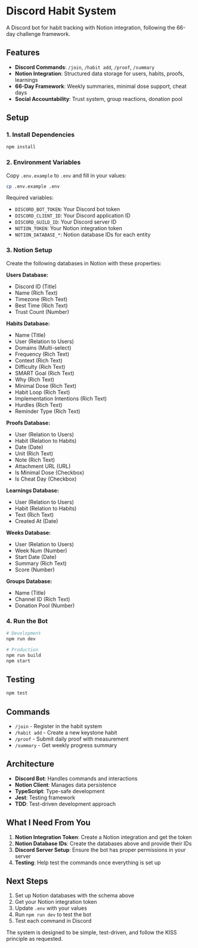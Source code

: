 # Discord Habit System

A Discord bot for habit tracking with Notion integration, following the 66-day challenge framework.

## Features

- **Discord Commands**: `/join`, `/habit add`, `/proof`, `/summary`
- **Notion Integration**: Structured data storage for users, habits, proofs, learnings
- **66-Day Framework**: Weekly summaries, minimal dose support, cheat days
- **Social Accountability**: Trust system, group reactions, donation pool

## Setup

### 1. Install Dependencies
```bash
npm install
```

### 2. Environment Variables
Copy `.env.example` to `.env` and fill in your values:

```bash
cp .env.example .env
```

Required variables:
- `DISCORD_BOT_TOKEN`: Your Discord bot token
- `DISCORD_CLIENT_ID`: Your Discord application ID
- `DISCORD_GUILD_ID`: Your Discord server ID
- `NOTION_TOKEN`: Your Notion integration token
- `NOTION_DATABASE_*`: Notion database IDs for each entity

### 3. Notion Setup
Create the following databases in Notion with these properties:

**Users Database:**
- Discord ID (Title)
- Name (Rich Text)
- Timezone (Rich Text)
- Best Time (Rich Text)
- Trust Count (Number)

**Habits Database:**
- Name (Title)
- User (Relation to Users)
- Domains (Multi-select)
- Frequency (Rich Text)
- Context (Rich Text)
- Difficulty (Rich Text)
- SMART Goal (Rich Text)
- Why (Rich Text)
- Minimal Dose (Rich Text)
- Habit Loop (Rich Text)
- Implementation Intentions (Rich Text)
- Hurdles (Rich Text)
- Reminder Type (Rich Text)

**Proofs Database:**
- User (Relation to Users)
- Habit (Relation to Habits)
- Date (Date)
- Unit (Rich Text)
- Note (Rich Text)
- Attachment URL (URL)
- Is Minimal Dose (Checkbox)
- Is Cheat Day (Checkbox)

**Learnings Database:**
- User (Relation to Users)
- Habit (Relation to Habits)
- Text (Rich Text)
- Created At (Date)

**Weeks Database:**
- User (Relation to Users)
- Week Num (Number)
- Start Date (Date)
- Summary (Rich Text)
- Score (Number)

**Groups Database:**
- Name (Title)
- Channel ID (Rich Text)
- Donation Pool (Number)

### 4. Run the Bot
```bash
# Development
npm run dev

# Production
npm run build
npm start
```

## Testing
```bash
npm test
```

## Commands

- `/join` - Register in the habit system
- `/habit add` - Create a new keystone habit
- `/proof` - Submit daily proof with measurement
- `/summary` - Get weekly progress summary

## Architecture

- **Discord Bot**: Handles commands and interactions
- **Notion Client**: Manages data persistence
- **TypeScript**: Type-safe development
- **Jest**: Testing framework
- **TDD**: Test-driven development approach

## What I Need From You

1. **Notion Integration Token**: Create a Notion integration and get the token
2. **Notion Database IDs**: Create the databases above and provide their IDs
3. **Discord Server Setup**: Ensure the bot has proper permissions in your server
4. **Testing**: Help test the commands once everything is set up

## Next Steps

1. Set up Notion databases with the schema above
2. Get your Notion integration token
3. Update `.env` with your values
4. Run `npm run dev` to test the bot
5. Test each command in Discord

The system is designed to be simple, test-driven, and follow the KISS principle as requested.